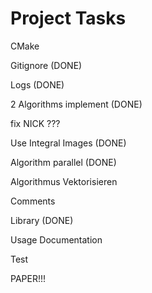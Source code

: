 # Project Tasks

CMake  

Gitignore (DONE)

Logs (DONE)

2 Algorithms implement (DONE)

fix NICK ???

Use Integral Images (DONE)

Algorithm parallel (DONE)

Algorithmus Vektorisieren

Comments

Library (DONE)

Usage Documentation  

Test 

PAPER!!!